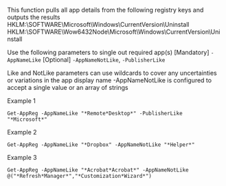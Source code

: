 This function pulls all app details from the following registry keys and outputs the results
HKLM:\SOFTWARE\Microsoft\Windows\CurrentVersion\Uninstall
HKLM:\SOFTWARE\Wow6432Node\Microsoft\Windows\CurrentVersion\Uninstall

Use the following parameters to single out required app(s)
[Mandatory] `-AppNameLike`
[Optional] `-AppNameNotLike`, `-PublisherLike`

Like and NotLike parameters can use wildcards to cover any uncertainties or variations in the app display name
-AppNameNotLike is configured to accept a single value or an array of strings

Example 1

    Get-AppReg -AppNameLike "*Remote*Desktop*" -PublisherLike "*Microsoft*"

Example 2

    Get-AppReg -AppNameLike "*Dropbox" -AppNameNotLike "*Helper*"

Example 3

    Get-AppReg -AppNameLike "*Acrobat*Acrobat*" -AppNameNotLike @("*Refresh*Manager*","*Customization*Wizard*")
